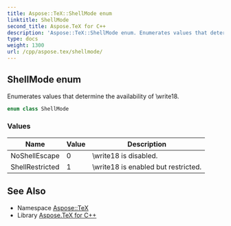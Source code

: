 ```yaml
---
title: Aspose::TeX::ShellMode enum
linktitle: ShellMode
second_title: Aspose.TeX for C++
description: 'Aspose::TeX::ShellMode enum. Enumerates values that determine the availability of \write18 in C++.'
type: docs
weight: 1300
url: /cpp/aspose.tex/shellmode/
---
```

## ShellMode enum


Enumerates values that determine the availability of \write18.

```cpp
enum class ShellMode
```

### Values

| Name | Value | Description |
| --- | --- | --- |
| NoShellEscape | 0 | \write18 is disabled. |
| ShellRestricted | 1 | \write18 is enabled but restricted. |

## See Also

* Namespace [Aspose::TeX](../)
* Library [Aspose.TeX for C++](../../)
